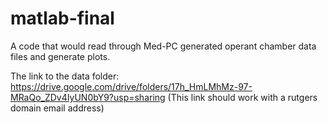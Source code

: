 # matlab-final

A code that would read through Med-PC generated operant chamber data files and generate plots. 

The link to the data folder:
https://drive.google.com/drive/folders/17h_HmLMhMz-97-MRaQo_ZDv4IyUN0bY9?usp=sharing
(This link should work with a rutgers domain email address)
